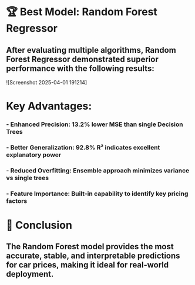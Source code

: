 # 🏆 Best Model: Random Forest Regressor
## After evaluating multiple algorithms, Random Forest Regressor demonstrated superior performance with the following results:

![Screenshot 2025-04-01 191214]

# Key Advantages:
  ### - Enhanced Precision: 13.2% lower MSE than single Decision Trees

  ### - Better Generalization: 92.8% R² indicates excellent explanatory power

  ### - Reduced Overfitting: Ensemble approach minimizes variance vs single trees

  ### - Feature Importance: Built-in capability to identify key pricing factors

# 🚀 Conclusion
## The Random Forest model provides the most accurate, stable, and interpretable predictions for car prices, making it ideal for real-world deployment.
